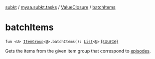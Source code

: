 [subkt](../../index.md) / [myaa.subkt.tasks](../index.md) / [ValueClosure](index.md) / [batchItems](./batch-items.md)

# batchItems

`fun <U> `[`ItemGroup`](../-item-group/index.md)`<`[`U`](batch-items.md#U)`>.batchItems(): `[`List`](https://kotlinlang.org/api/latest/jvm/stdlib/kotlin.collections/-list/index.html)`<`[`U`](batch-items.md#U)`>` [(source)](https://github.com/Myaamori/SubKt/blob/0.1.9/src/main/kotlin/myaa/subkt/tasks/tasks.kt#L454)

Gets the items from the given item group that correspond to [episodes](episodes.md).

